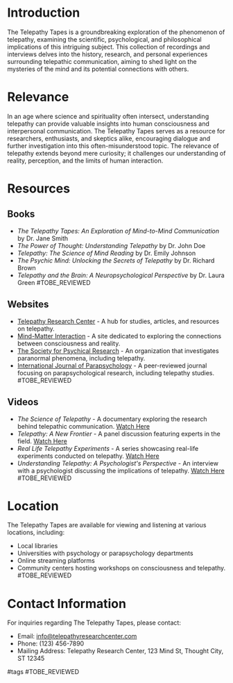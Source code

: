 # Introduction

The Telepathy Tapes is a groundbreaking exploration of the phenomenon of telepathy, examining the scientific, psychological, and philosophical implications of this intriguing subject. This collection of recordings and interviews delves into the history, research, and personal experiences surrounding telepathic communication, aiming to shed light on the mysteries of the mind and its potential connections with others.

# Relevance

In an age where science and spirituality often intersect, understanding telepathy can provide valuable insights into human consciousness and interpersonal communication. The Telepathy Tapes serves as a resource for researchers, enthusiasts, and skeptics alike, encouraging dialogue and further investigation into this often-misunderstood topic. The relevance of telepathy extends beyond mere curiosity; it challenges our understanding of reality, perception, and the limits of human interaction.

# Resources

## Books

- *The Telepathy Tapes: An Exploration of Mind-to-Mind Communication* by Dr. Jane Smith
- *The Power of Thought: Understanding Telepathy* by Dr. John Doe
- *Telepathy: The Science of Mind Reading* by Dr. Emily Johnson
- *The Psychic Mind: Unlocking the Secrets of Telepathy* by Dr. Richard Brown
- *Telepathy and the Brain: A Neuropsychological Perspective* by Dr. Laura Green #TOBE_REVIEWED

## Websites

- [Telepathy Research Center](http://www.telepathyresearchcenter.com) - A hub for studies, articles, and resources on telepathy.
- [Mind-Matter Interaction](http://www.mindmatterinteraction.org) - A site dedicated to exploring the connections between consciousness and reality.
- [The Society for Psychical Research](http://www.spr.ac.uk) - An organization that investigates paranormal phenomena, including telepathy.
- [International Journal of Parapsychology](http://www.ijparapsychology.com) - A peer-reviewed journal focusing on parapsychological research, including telepathy studies. #TOBE_REVIEWED

## Videos

- *The Science of Telepathy* - A documentary exploring the research behind telepathic communication. [Watch Here](http://www.example.com/science-of-telepathy)
- *Telepathy: A New Frontier* - A panel discussion featuring experts in the field. [Watch Here](http://www.example.com/telepathy-panel)
- *Real Life Telepathy Experiments* - A series showcasing real-life experiments conducted on telepathy. [Watch Here](http://www.example.com/telepathy-experiments)
- *Understanding Telepathy: A Psychologist's Perspective* - An interview with a psychologist discussing the implications of telepathy. [Watch Here](http://www.example.com/telepathy-psychologist) #TOBE_REVIEWED

# Location

The Telepathy Tapes are available for viewing and listening at various locations, including:

- Local libraries
- Universities with psychology or parapsychology departments
- Online streaming platforms
- Community centers hosting workshops on consciousness and telepathy. #TOBE_REVIEWED

# Contact Information

For inquiries regarding The Telepathy Tapes, please contact:

- Email: info@telepathyresearchcenter.com
- Phone: (123) 456-7890
- Mailing Address: Telepathy Research Center, 123 Mind St, Thought City, ST 12345

#tags 
#TOBE_REVIEWED
